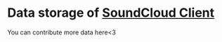 # Data storage of [SoundCloud Client](https://github.com/Shinchan0911/soundcloud-client)

You can contribute more data here<3


